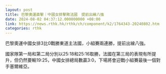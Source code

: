 ```yaml
---
layout: post
title: 巴黎奧運直擊｜中國女排擊敗法國　提前出線八強
date: 2024-08-02 04:37:12.000000000 +08:00
link: https://news.rthk.hk/rthk/ch/component/k2/1764343-20240802.htm
categories: rthk
---
```


巴黎奧運中國女排3比0戰勝東道主法國，小組賽兩連勝，提前出線八強。

國家隊第一局和第二局分別以25:18和25:16取勝，法國在第三局的表現有所提升，但仍然要輸19:25，中國女排總局數贏3:0，下場將會迎戰小組賽最後一個對手塞爾維亞。
